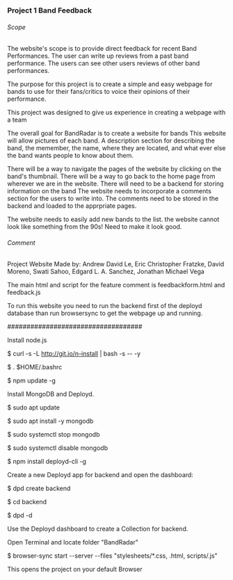 ### Project 1 Band Feedback

###### Scope
The website's scope is to provide direct feedback for recent Band Performances. The user can write up reviews from a past band performance. The users can see other users reviews of other band performances. 

The purpose for this project is to create a simple and easy webpage for bands to use for 
their fans/critics to voice their opinions of their performance.

This project was designed to give us experience in creating a webpage with a team

The overall goal for BandRadar is to create a website for bands
This website will allow pictures of each band.
A description section for describing the band, the memember, the name, where they are located, and 
what ever else the band wants people to know about them.

There will be a way to navigate the pages of the website by clicking on the band's thumbnail.
There will be a way to go back to the home page from wherever we are in the website.
There will need to be a backend for storing information on the band
The website needs to incorporate a comments section for the users to write into.
The comments need to be stored in the backend and loaded to the apprpriate pages.

The website needs to easily add new bands to the list.
the website cannot look like something from the 90s! Need to make it look good.



###### Comment
Project Website Made by: 
Andrew David Le, 
Eric Christopher Fratzke,
David Moreno,
Swati Sahoo,
Edgard L. A. Sanchez,
Jonathan Michael Vega

The main html and script for the feature comment is feedbackform.html and feedback.js

To run this website you need to run the backend first of the deployd database than run browsersync to get the webpage up and running.

###################################

Install node.js

$ curl -s -L http://git.io/n-install | bash -s -- -y

$ . $HOME/.bashrc

$ npm update -g



Install MongoDB and Deployd.

$ sudo apt update

$ sudo apt install -y mongodb

$ sudo systemctl stop mongodb

$ sudo systemctl disable mongodb

$ npm install deployd-cli -g


Create a new Deployd app for backend and open the dashboard:

$ dpd create backend

$ cd backend

$ dpd -d

Use the Deployd dashboard to create a Collection for backend. 

Open Terminal and locate folder "BandRadar"

$ browser-sync start --server --files "stylesheets/*.css, .html, scripts/.js"

This opens the project on your default Browser


